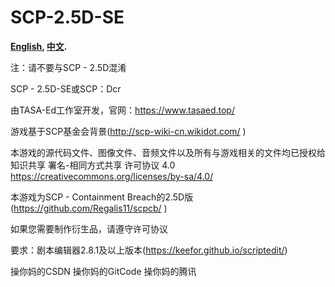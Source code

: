 # SCP-2.5D-SE
**[English](README.md), [中文](README_zh_CN.md).**

注：请不要与SCP - 2.5D混淆

SCP - 2.5D-SE或SCP：Dcr

由TASA-Ed工作室开发，官网：https://www.tasaed.top/

游戏基于SCP基金会背景(http://scp-wiki-cn.wikidot.com/ )

本游戏的源代码文件、图像文件、音频文件以及所有与游戏相关的文件均已授权给 知识共享 署名-相同方式共享 许可协议 4.0
https://creativecommons.org/licenses/by-sa/4.0/

本游戏为SCP - Containment Breach的2.5D版(https://github.com/Regalis11/scpcb/ )

如果您需要制作衍生品，请遵守许可协议

要求：剧本编辑器2.8.1及以上版本(https://keefor.github.io/scriptedit/)

操你妈的CSDN
操你妈的GitCode
操你妈的腾讯
